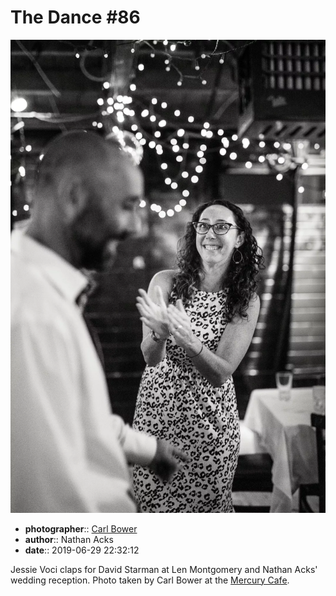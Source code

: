 # The Dance \#86

![Jessie Starman Voci claps for David Starman](assets/2019-06-29-set-4-the-dance-86.webp)

* **photographer**:: [Carl Bower](https://carlbowerphotos.com)  
* **author**:: Nathan Acks  
* **date**:: 2019-06-29 22:32:12

Jessie Voci claps for David Starman at Len Montgomery and Nathan Acks' wedding reception. Photo taken by Carl Bower at the [Mercury Cafe](http://mercurycafe.com).
